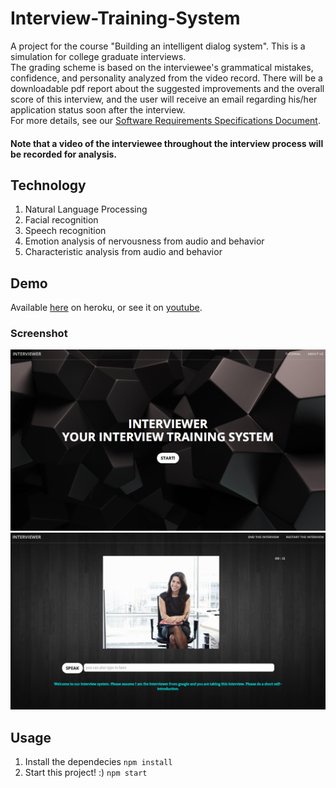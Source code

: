 # Interview-Training-System
A project for the course "Building an intelligent dialog system". This is a simulation for college graduate interviews. <br>
The grading scheme is based on the interviewee's grammatical mistakes, confidence, and personality analyzed from the video record. 
There will be a downloadable pdf report about the suggested improvements and the overall score of this interview, and the user will receive an email regarding his/her application status soon after the interview.<br>
For more details, see our [Software Requirements Specifications Document](http://docdro.id/7ZRXPij).

#### Note that a video of the interviewee throughout the interview process will be recorded for analysis.<br> 

## Technology
1. Natural Language Processing
2. Facial recognition
3. Speech recognition
4. Emotion analysis of nervousness from audio and behavior
5. Characteristic analysis from audio and behavior

## Demo
Available [here](https://interview-training-system.herokuapp.com) on heroku, or see it on [youtube](https://www.youtube.com/watch?v=FwZaa4B095Q).  

### Screenshot
![demo img](img/coverPage.png)
![demo img](img/mainPage.png)

## Usage
1. Install the dependecies
`npm install`
2. Start this project! :)
`npm start`

